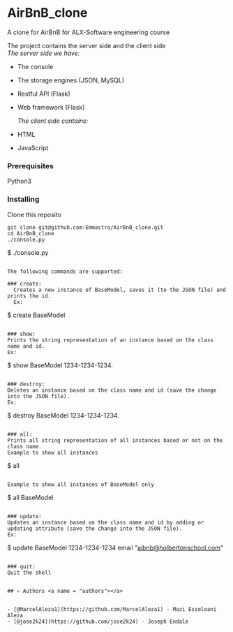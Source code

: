 # AirBnB_clone
A clone for AirBnB for ALX-Software engineering course

The project contains the server side and the client side
<br>
  *The server side we have:*
- The console
- The storage engines (JSON, MySQL) 
- Restful API (Flask)
- Web framework (Flask)

  *The client side contains:*
 - HTML
 - JavaScript
### Prerequisites

Python3

### Installing

Clone this reposito

```
git clone git@github.com:Emmastro/AirBnB_clone.git
cd AirBnB_clone
./console.py
```

$ ./console.py
```

The following commands are supported:

### create: 
  Creates a new instance of BaseModel, saves it (to the JSON file) and prints the id. 
  Ex: 
  ```
  $ create BaseModel
  ```

### show: 
  Prints the string representation of an instance based on the class name and id. 
  Ex: 
  ```
  $ show BaseModel 1234-1234-1234.
  ```

### destroy:
  Deletes an instance based on the class name and id (save the change into the JSON file). 
  Ex:
  ```
  $ destroy BaseModel 1234-1234-1234.
  ```

### all:
  Prints all string representation of all instances based or not on the class name. 
  Example to show all instances
  ```
  $ all
  ```

  Example to show all instances of BaseModel only
  ```
  $ all BaseModel
  ```

### update:
  Updates an instance based on the class name and id by adding or updating attribute (save the change into the JSON file). 
  Ex: 
  ```
  $ update BaseModel 1234-1234-1234 email "aibnb@holbertonschool.com"
  ```

### quit:
  Quit the shell 


## ✍️ Authors <a name = "authors"></a>


- [@MarcelAleza1](https://github.com/MarcelAleza1) - Mazi Essoloani Aleza
- [@jose2k24](https://github.com/jose2k24) - Joseph Endale
 
